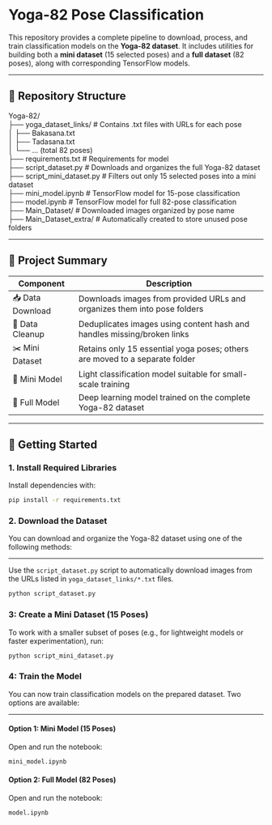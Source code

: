 # Yoga-82 Pose Classification

This repository provides a complete pipeline to download, process, and train classification models on the **Yoga-82 dataset**. It includes utilities for building both a **mini dataset** (15 selected poses) and a **full dataset** (82 poses), along with corresponding TensorFlow models.

---

## 📁 Repository Structure
Yoga-82/  
├── yoga_dataset_links/ # Contains .txt files with URLs for each pose  
│ ├── Bakasana.txt  
│ ├── Tadasana.txt  
│ └── ... (total 82 poses)  
├── requirements.txt # Requirements for model  
├── script_dataset.py # Downloads and organizes the full Yoga-82 dataset  
├── script_mini_dataset.py # Filters out only 15 selected poses into a mini dataset  
├── mini_model.ipynb # TensorFlow model for 15-pose classification  
├── model.ipynb # TensorFlow model for full 82-pose classification  
├── Main_Dataset/ # Downloaded images organized by pose name  
├── Main_Dataset_extra/ # Automatically created to store unused pose folders  


---

## 🧾 Project Summary

| Component        | Description                                                                 |
|------------------|-----------------------------------------------------------------------------|
| 📥 Data Download | Downloads images from provided URLs and organizes them into pose folders    |
| 🧹 Data Cleanup  | Deduplicates images using content hash and handles missing/broken links     |
| ✂️ Mini Dataset  | Retains only 15 essential yoga poses; others are moved to a separate folder |
| 🤖 Mini Model    | Light classification model suitable for small-scale training                |
| 🧠 Full Model    | Deep learning model trained on the complete Yoga-82 dataset                 |

---

## 🚀 Getting Started

### 1. Install Required Libraries

Install dependencies with:

```bash
pip install -r requirements.txt
```

### 2.  Download the Dataset

You can download and organize the Yoga-82 dataset using one of the following methods:

---

Use the `script_dataset.py` script to automatically download images from the URLs listed in `yoga_dataset_links/*.txt` files.

```bash
python script_dataset.py
```

### 3: Create a Mini Dataset (15 Poses)

To work with a smaller subset of poses (e.g., for lightweight models or faster experimentation), run:

```bash
python script_mini_dataset.py
```

###  4: Train the Model

You can now train classification models on the prepared dataset. Two options are available:

---
####  Option 1: Mini Model (15 Poses)

Open and run the notebook:

```bash
mini_model.ipynb
```
####  Option 2: Full Model (82 Poses)

Open and run the notebook:

```bash
model.ipynb
```
